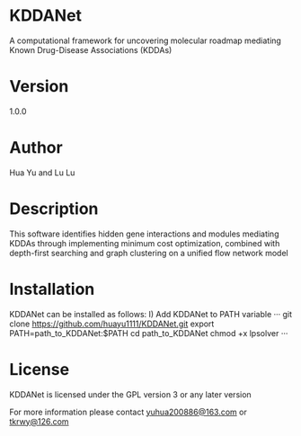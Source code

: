 # KDDANet
A computational framework for uncovering molecular roadmap mediating Known Drug-Disease Associations (KDDAs)

# Version
1.0.0

# Author
Hua Yu and Lu Lu

# Description
This software identifies hidden gene interactions and modules mediating KDDAs through implementing minimum cost optimization, combined with depth-first searching and graph clustering on a unified flow network model

# Installation
KDDANet can be installed as follows:
I) Add KDDANet to PATH variable
···
git clone https://github.com/huayu1111/KDDANet.git
export PATH=path_to_KDDANet:$PATH
cd path_to_KDDANet
chmod +x lpsolver
···
# License
KDDANet is licensed under the GPL version 3 or any later version

For more information please contact yuhua200886@163.com or tkrwy@126.com

